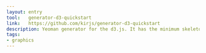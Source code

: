 ```yaml
---
layout: entry
tool:	generator-d3-quickstart
link:	https://github.com/kirjs/generator-d3-quickstart
description: Yeoman generator for the d3.js. It has the minimum skeleton necessary to start with d3.js
tags:
- graphics
---
```

